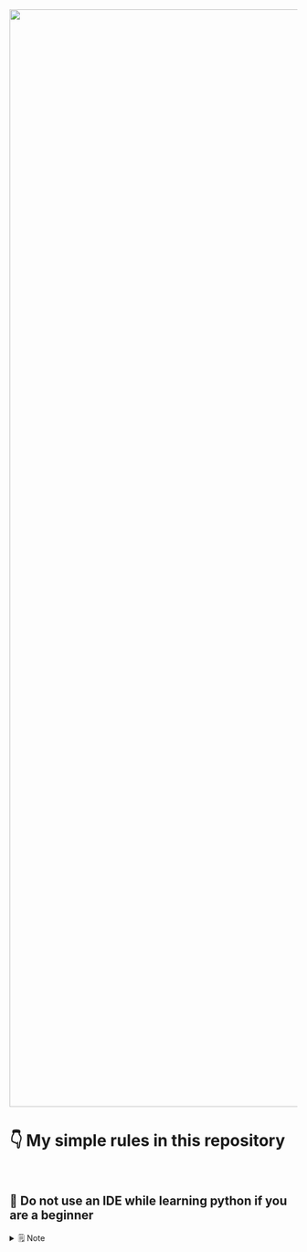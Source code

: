 <img src="" width="1920px"/>

<br/>

# 👇 My simple rules in this repository

<br/>

## 🧘 Do not use an IDE while learning python if you are a beginner
<details><summary>🗒 Note<summary/>

</details>
